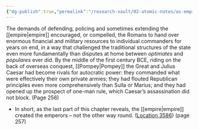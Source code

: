 ```yaml
---
{"dg-publish":true,"permalink":"/research-vault/02-atomic-notes/as-empire-expands-the-necessity-for-concentration-of-power-also-grows/"}
---
```


The demands of defending, policing and sometimes extending the [[empire\|empire]] encouraged, or compelled, the Romans to hand over enormous financial and military resources to individual commanders for years on end, in a way that challenged the traditional structures of the state even more fundamentally than disputes at home between *optimates* and *populares* ever did. By the middle of the first century BCE, riding on the back of overseas conquest, [[Pompey\|Pompey]] the Great and Julius Caesar had become rivals for autocratic power: they commanded what were effectively their own private armies; they had flouted Republican principles even more comprehensively than Sulla or Marius; and they had opened up the prospect of one-man rule, which Caesar’s assassination did not block. (Page 256)

-  In short, as the last part of this chapter reveals, the [[empire\|empire]] created the emperors – not the other way round. ([Location 3586](https://readwise.io/to_kindle?action=open&asin=B0108U7IHO&location=3586)) (page 257)